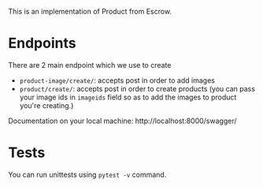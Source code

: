This is an implementation of Product from Escrow.


# Endpoints
There are 2 main endpoint which we use to create 
- `product-image/create/`: accepts post in order to add images
- `product/create/`: accepts post in order to create products (you can pass your image ids in `imageids` field so as to add the images to product you're creating.)

Documentation on your local machine: http://localhost:8000/swagger/

# Tests
You can run unittests using `pytest -v` command.
